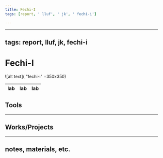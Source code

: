```yaml
---
title: Fechi-I
tags: [report, ' lluf', ' jk', ' fechi-i']

---
```


---
tags: report, lluf, jk, fechi-i
---

# Fechi-I
![alt text]( "fechi-i" =350x350)



| lab | lab | lab |
| -------- | -------- | -------- |

   

## Tools


---

## Works/Projects

---

## notes, materials, etc.
